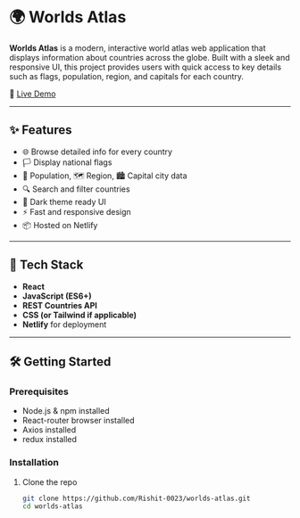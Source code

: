 # 🌍 Worlds Atlas

**Worlds Atlas** is a modern, interactive world atlas web application that displays information about countries across the globe. Built with a sleek and responsive UI, this project provides users with quick access to key details such as flags, population, region, and capitals for each country.

🔗 [Live Demo](https://worlds-aatlas.netlify.app)

---

## ✨ Features

- 🌐 Browse detailed info for every country
- 🏳️ Display national flags
- 👥 Population, 🗺️ Region, 🏙️ Capital city data
- 🔍 Search and filter countries
- 🌙 Dark theme ready UI
- ⚡ Fast and responsive design
- 📦 Hosted on Netlify

---

## 🚀 Tech Stack

- **React**
- **JavaScript (ES6+)**
- **REST Countries API**
- **CSS (or Tailwind if applicable)**
- **Netlify** for deployment

---


## 🛠️ Getting Started

### Prerequisites

- Node.js & npm installed
- React-router browser installed
- Axios installed
- redux installed


### Installation

1. Clone the repo  
   ```bash
   git clone https://github.com/Rishit-0023/worlds-atlas.git
   cd worlds-atlas

